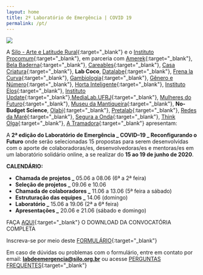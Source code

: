 ```yaml
---
layout: home
title: 2º Laboratório de Emergência | COVID 19
permalink: /pt/
---
```


![](/2ed/media/images/covers/chamada_projetos_pt.png)

A [Silo - Arte e Latitude Rural](https://silo.org.br/){:target="_blank"} e o [Instituto Procomum](https://www.procomum.org/){:target="_blank"}, em parceria com [Amerek](https://twitter.com/amerek_ufmg){:target="_blank"}, [Bela Baderna](http://belabaderna.com.br/){:target="_blank"}, [Careables](https://www.careables.org/){:target="_blank"}, [Casa Criatura](https://www.instagram.com/casacriatura/){:target="_blank"}, **Lab Coco**, [Datalabe](https://datalabe.org/){:target="_blank"}, [Frena la Curva](https://frenalacurva.net/){:target="_blank"}, [Gambiologia](http://www.gambiologia.net/blog/){:target="_blank"}, [Gênero e Número](http://www.generonumero.media/){:target="_blank"}, [Horta Inteligente](https://hortainteligente.wixsite.com/hortainteligente){:target="_blank"}, [Instituto Elos](https://institutoelos.org/){:target="_blank"}, [Instituto Update](https://www.institutoupdate.org.br/){:target="_blank"},[MediaLab.UFRJ](href="http://medialabufrj.net/"){:target="_blank"}, [Mulheres do Futuro](https://www.instagram.com/mulheresdofuturopa/){:target="_blank"}, [Museu da Mantiqueira](https://museudamantiqueira.com.br/){:target="_blank"}, **No-Budget Science**, [Olabi](https://www.olabi.org.br){:target="_blank"}, [Pretalab](https://www.pretalab.com/){:target="_blank"}, [Redes da Maré](http://www.redesdamare.org.br/){:target="_blank"}, [Segura a Onda](https://seguraaonda.com.br/){:target="_blank"}, [Think Olga](https://www.thinkolga.com/){:target="_blank"}, [A Tramadora](https://www.tramadora.net/){:target="_blank"} apresentam:

A **2ª edição do Laboratório de Emergência _ COVID–19 _ Reconfigurando o Futuro** onde serão selecionadas 15 propostas para serem desenvolvidas com o aporte de colaboradoras/es, desenvolvedoras/es e mentoras/es em um laboratório solidário online, a se realizar do **15 ao 19 de junho de 2020**. 


**CALENDÁRIO:**
  
* **Chamada de projetos      _** 05.06 a 08.06 (6ª a 2ª feira)
* **Seleção de projetos      _** 09.06 e 10.06
* **Chamada de colaboradores _** 11.06 a 13.06 (5ª feira a sábado)
* **Estruturação das equipes _** 14.06 (domingo)
* **Laboratório              _** 15.06 a 19.06 (2ª a 6ª feira) 
* **Apresentações            _** 20.06 e 21.06 (sábado e domingo)



FAÇA [AQUI](/2ed/media/docs/PT_CHAMADA_PROJETOS_LAB_DE_EMERGENCIA.pdf){:target="_blank"} O DOWNLOAD DA CONVOCATÓRIA COMPLETA 


Inscreva-se por meio deste [FORMULÁRIO](https://forms.gle/aVSeVZ793wgiNiQd7){:target="_blank"}
  
  
Em caso de dúvidas ou problemas com o formulário, entre em contato por email:  **labdeemergencia@silo.org.br** 
ou acesse [PERGUNTAS FREQUENTES](/2ed/pt/dicas/perguntas-frequentes){:target="_blank"}

